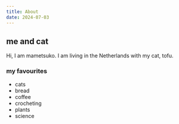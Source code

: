 ```yaml
---
title: About
date: 2024-07-03
---
```


## me and cat
Hi, I am mametsuko. I am living in the Netherlands with my cat, tofu.

### my favourites

- cats
- bread
- coffee
- crocheting
- plants
- science